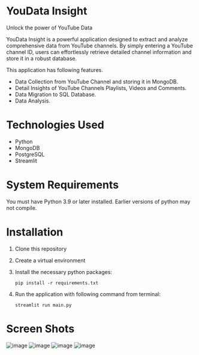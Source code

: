 # YouData Insight
Unlock the power of YouTube Data

YouData Insight is a powerful application designed to extract and analyze comprehensive data from YouTube channels. By simply entering a YouTube channel ID, users can effortlessly retrieve detailed channel information and store it in a robust database.

This application has following features.

* Data Collection from YouTube Channel and storing it in MongoDB.
* Detail Insights of YouTube Channels Playlists, Videos and Comments.
* Data Migration to SQL Database.
* Data Analysis.

# Technologies Used
* Python
* MongoDB
* PostgreSQL
* Streamlit

# System Requirements
You must have Python 3.9 or later installed. Earlier versions of python may not compile.

# Installation
1.  Clone this repository
2. Create a virtual environment
3. Install the necessary python packages:

   `pip install -r requirements.txt`
5. Run the application with following command from terminal:

   `streamlit run main.py`

# Screen Shots
![image](https://github.com/mzeeshanaltaf/youtube-data-analysis/assets/154883001/f38b8f74-ac3e-4505-ba22-c0e107d3f6d7)
![image](https://github.com/mzeeshanaltaf/youtube-data-analysis/assets/154883001/4075a5fd-a3ad-41d4-9356-7af7688a23d8)
![image](https://github.com/mzeeshanaltaf/youtube-data-analysis/assets/154883001/bf5dc66c-941d-46b3-ab41-44a652b544c7)
![image](https://github.com/mzeeshanaltaf/youtube-data-analysis/assets/154883001/aecdde1b-4d15-4c49-8b16-6081140f67e2)



